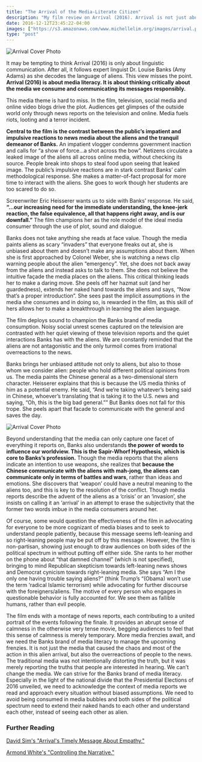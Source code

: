 ```yaml
---
title: "The Arrival of the Media-Literate Citizen"
description: "My film review on Arrival (2016). Arrival is not just about linguistic communication; instead, it is about thinking critically about the media we consume and communicating its messages responsibly."
date: 2016-12-12T23:45:22-04:00
images: ["https://s3.amazonaws.com/www.michellelim.org/images/arrival.png"]
type: "post"
---
```


![Arrival Cover Photo](https://s3.amazonaws.com/www.michellelim.org/images/arrival.png "Arrival (2016) stars expert linguist Louise Banks (Amy Adams) as she struggles to decode the language of aliens which have mysteriously arrived on Earth")

It may be tempting to think Arrival (2016) is only about linguistic communication. After all, it follows expert linguist Dr. Louise Banks (Amy Adams) as she decodes the language of aliens. This view misses the point. **Arrival (2016) is about media literacy. It is about thinking critically about the media we consume and communicating its messages responsibly.**

This media theme is hard to miss. In the film, television, social media and online video blogs drive the plot. Audiences get glimpses of the outside world only through news reports on the television and online. Media fuels riots, looting and a terror incident.

**Central to the film is the contrast between the public’s impatient and impulsive reactions to news media about the aliens and the tranquil demeanor of Banks.** An impatient vlogger condemns government inaction and calls for “a show of force…a shot across the bow”. Netizens circulate a leaked image of the aliens all across online media, without checking its source. People break into shops to steal food upon seeing that leaked image. The public’s impulsive reactions are in stark contrast Banks’ calm methodological response. She makes a matter-of-fact proposal for more time to interact with the aliens. She goes to work though her students are too scared to do so.

Screenwriter Eric Heisserer wants us to side with Banks’ response. He said, **“…our increasing need for the immediate understanding, the knee-jerk reaction, the false equivalence, all that happens right away, and is our downfall.”** The film champions her as the role model of the ideal media consumer through the use of plot, sound and dialogue.

Banks does not take anything she reads at face value. Though the media paints aliens as scary “invaders” that everyone freaks out at, she is unbiased about them and doesn’t make any assumptions about them. When she is first approached by Colonel Weber, she is watching a news clip warning people about the alien “emergency”. Yet, she does not back away from the aliens and instead asks to talk to them. She does not believe the intuitive façade the media places on the aliens. This critical thinking leads her to make a daring move. She peels off her hazmat suit (and her guardedness), extends her naked hand towards the aliens and says, “Now that’s a proper introduction”. She sees past the implicit assumptions in the media she consumes and in doing so, is rewarded in the film, as this skill of hers allows her to make a breakthrough in learning the alien language.

The film deploys sound to champion the Banks brand of media consumption. Noisy social unrest scenes captured on the television are contrasted with her quiet viewing of these television reports and the quiet interactions Banks has with the aliens. We are constantly reminded that the aliens are not antagonistic and the only turmoil comes from irrational overreactions to the news.

Banks brings her unbiased attitude not only to aliens, but also to those whom we consider alien: people who hold different political opinions from us. The media paints the Chinese general as a two-dimensional stern character. Heisserer explains that this is because the US media thinks of him as a potential enemy. He said, “And we’re taking whatever’s being said in Chinese, whoever’s translating that is taking it to the U.S. news and saying, “Oh, this is the big bad general.”” But Banks does not fall for this trope. She peels apart that facade to communicate with the general and saves the day.

![Arrival Cover Photo](https://s3.amazonaws.com/www.michellelim.org/images/arrival_newsclips.png "A sampling of four news-clips produced about the outside-world in response to the arrival of the aliens. The word ‘crisis’ was used to describe the arrival.")

Beyond understanding that the media can only capture one facet of everything it reports on, Banks also understands **the power of words to influence our worldview. This is the Sapir-Whorf Hypothesis, which is core to Banks’s profession.** Though the media reports that the aliens indicate an intention to use weapons, she realizes that **because the Chinese communicate with the aliens with mah-jong, the aliens can communicate only in terms of battles and wars**, rather than ideas and emotions. She discovers that ‘weapon’ could have a neutral meaning to the aliens too, and this is key to the resolution of the conflict. Though media reports describe the advent of the aliens as a ‘crisis’ or an ‘invasion’, she insists on calling it an ‘arrival’ in an attempt to erase the subjectivity that the former two words imbue in the media consumers around her.

Of course, some would question the effectiveness of the film in advocating for everyone to be more cognizant of media biases and to seek to understand people patiently, because this message seems left-leaning and so right-leaning people may be put off by this message. However, the film is non-partisan, showing just enough to draw audiences on both sides of the political spectrum in without putting off either side. She rants to her mother on the phone about “that damned channel” (which is not specified), bringing to mind Republican skepticism towards left-leaning news shows and Democrat cynicism towards right-leaning media. She says “Am I the only one having trouble saying aliens?” (think Trump’s “(Obama) won’t use the term ‘radical Islamic terrorism) while advocating for further discourse with the foreigners/aliens. The motive of every person who engages in questionable behavior is fully accounted for. We see them as fallible humans, rather than evil people.

The film ends with a montage of news reports, each contributing to a united portrait of the events following the finale. It provides an abrupt sense of calmness in the otherwise very tense movie, begging audiences to feel that this sense of calmness is merely temporary. More media frenzies await, and we need the Banks brand of media literacy to manage the upcoming frenzies. It is not just the media that caused the chaos and most of the action in this alien arrival, but also the overreactions of people to the news. The traditional media was not intentionally distorting the truth, but it was merely reporting the truths that people are interested in hearing. We can’t change the media. We can strive for the Banks brand of media literacy. Especially in the light of the national divide that the Presidential Elections of 2016 unveiled, we need to acknowledge the context of media reports we read and approach every situation without biased assumptions. We need to avoid being consumed in media bubbles and both sides of the political spectrum need to extend their naked hands to each other and understand each other, instead of seeing each other as alien.

### Further Reading

[David Sim's "Arrival's Timely Message About Empathy."](https://www.theatlantic.com/entertainment/archive/2016/11/lost-in-translation-what-arrival-says-about-empathy/507809/)

[Armond White's "Controlling the Narrative."](https://www.nationalreview.com/2016/11/arrival-movie-emotionally-engaging-look-media-manipulation/)
